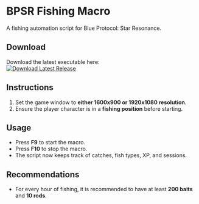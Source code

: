 # BPSR Fishing Macro

A fishing automation script for Blue Protocol: Star Resonance.

## Download

Download the latest executable here:  
[![Download Latest Release](https://img.shields.io/badge/Download-Latest%20Release-blue?style=for-the-badge)](https://github.com/rdsp04/bpsr-fishing/releases/latest)

## Instructions

1. Set the game window to **either 1600x900 or 1920x1080 resolution**.  
2. Ensure the player character is in a **fishing position** before starting.  

## Usage

- Press **F9** to start the macro.  
- Press **F10** to stop the macro.  
- The script now keeps track of catches, fish types, XP, and sessions.

## Recommendations

- For every hour of fishing, it is recommended to have at least **200 baits** and **10 rods**.
